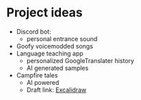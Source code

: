 # Project ideas

- Discord bot:
  - personal entrance sound
- Goofy voicemodded songs
- Language teaching app
  - personalized GoogleTranslater history
  - AI generated samples
- Campfire tales
  - AI powered
  - Draft link: [Excalidraw](https://excalidraw.com/#json=CJDDVOTEx1mNpTdTOFKB6,5ehjmEKeRBKsGteLL5h5fQ)